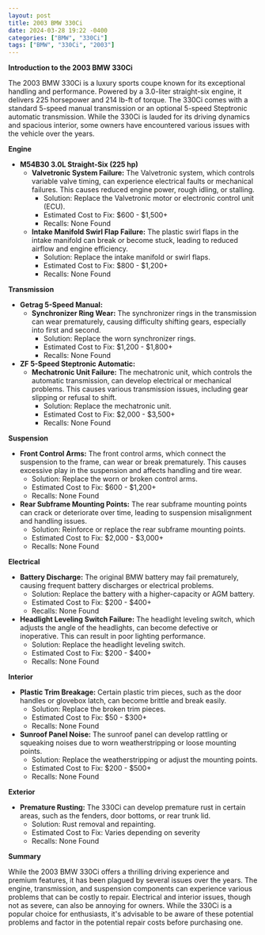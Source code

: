 ```yaml
---
layout: post
title: 2003 BMW 330Ci
date: 2024-03-28 19:22 -0400
categories: ["BMW", "330Ci"]
tags: ["BMW", "330Ci", "2003"]
---
```

**Introduction to the 2003 BMW 330Ci**

The 2003 BMW 330Ci is a luxury sports coupe known for its exceptional handling and performance. Powered by a 3.0-liter straight-six engine, it delivers 225 horsepower and 214 lb-ft of torque. The 330Ci comes with a standard 5-speed manual transmission or an optional 5-speed Steptronic automatic transmission. While the 330Ci is lauded for its driving dynamics and spacious interior, some owners have encountered various issues with the vehicle over the years.

**Engine**

* **M54B30 3.0L Straight-Six (225 hp)**
    * **Valvetronic System Failure:** The Valvetronic system, which controls variable valve timing, can experience electrical faults or mechanical failures. This causes reduced engine power, rough idling, or stalling.
        * Solution: Replace the Valvetronic motor or electronic control unit (ECU).
        * Estimated Cost to Fix: $600 - $1,500+
        * Recalls: None Found
    * **Intake Manifold Swirl Flap Failure:** The plastic swirl flaps in the intake manifold can break or become stuck, leading to reduced airflow and engine efficiency.
        * Solution: Replace the intake manifold or swirl flaps.
        * Estimated Cost to Fix: $800 - $1,200+
        * Recalls: None Found

**Transmission**

* **Getrag 5-Speed Manual:**
    * **Synchronizer Ring Wear:** The synchronizer rings in the transmission can wear prematurely, causing difficulty shifting gears, especially into first and second.
        * Solution: Replace the worn synchronizer rings.
        * Estimated Cost to Fix: $1,200 - $1,800+
        * Recalls: None Found
* **ZF 5-Speed Steptronic Automatic:**
    * **Mechatronic Unit Failure:** The mechatronic unit, which controls the automatic transmission, can develop electrical or mechanical problems. This causes various transmission issues, including gear slipping or refusal to shift.
        * Solution: Replace the mechatronic unit.
        * Estimated Cost to Fix: $2,000 - $3,500+
        * Recalls: None Found

**Suspension**

* **Front Control Arms:** The front control arms, which connect the suspension to the frame, can wear or break prematurely. This causes excessive play in the suspension and affects handling and tire wear.
    * Solution: Replace the worn or broken control arms.
    * Estimated Cost to Fix: $600 - $1,200+
    * Recalls: None Found
* **Rear Subframe Mounting Points:** The rear subframe mounting points can crack or deteriorate over time, leading to suspension misalignment and handling issues.
    * Solution: Reinforce or replace the rear subframe mounting points.
    * Estimated Cost to Fix: $2,000 - $3,000+
    * Recalls: None Found

**Electrical**

* **Battery Discharge:** The original BMW battery may fail prematurely, causing frequent battery discharges or electrical problems.
    * Solution: Replace the battery with a higher-capacity or AGM battery.
    * Estimated Cost to Fix: $200 - $400+
    * Recalls: None Found
* **Headlight Leveling Switch Failure:** The headlight leveling switch, which adjusts the angle of the headlights, can become defective or inoperative. This can result in poor lighting performance.
    * Solution: Replace the headlight leveling switch.
    * Estimated Cost to Fix: $200 - $400+
    * Recalls: None Found

**Interior**

* **Plastic Trim Breakage:** Certain plastic trim pieces, such as the door handles or glovebox latch, can become brittle and break easily.
    * Solution: Replace the broken trim pieces.
    * Estimated Cost to Fix: $50 - $300+
    * Recalls: None Found
* **Sunroof Panel Noise:** The sunroof panel can develop rattling or squeaking noises due to worn weatherstripping or loose mounting points.
    * Solution: Replace the weatherstripping or adjust the mounting points.
    * Estimated Cost to Fix: $200 - $500+
    * Recalls: None Found

**Exterior**

* **Premature Rusting:** The 330Ci can develop premature rust in certain areas, such as the fenders, door bottoms, or rear trunk lid.
    * Solution: Rust removal and repainting.
    * Estimated Cost to Fix: Varies depending on severity
    * Recalls: None Found

**Summary**

While the 2003 BMW 330Ci offers a thrilling driving experience and premium features, it has been plagued by several issues over the years. The engine, transmission, and suspension components can experience various problems that can be costly to repair. Electrical and interior issues, though not as severe, can also be annoying for owners. While the 330Ci is a popular choice for enthusiasts, it's advisable to be aware of these potential problems and factor in the potential repair costs before purchasing one.

